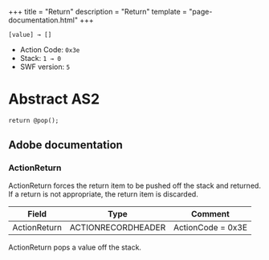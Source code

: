 +++
title = "Return"
description = "Return"
template = "page-documentation.html"
+++

```
[value] → []
```

- Action Code: `0x3e`
- Stack: `1 → 0`
- SWF version: `5`

# Abstract AS2

```
return @pop();
```

## Adobe documentation

### ActionReturn

ActionReturn forces the return item to be pushed off the stack and returned. If a return is not appropriate, the
return item is discarded.

| Field               | Type               | Comment                        |
|---------------------|--------------------|--------------------------------|
| ActionReturn        | ACTIONRECORDHEADER | ActionCode = 0x3E              |

ActionReturn pops a value off the stack.
